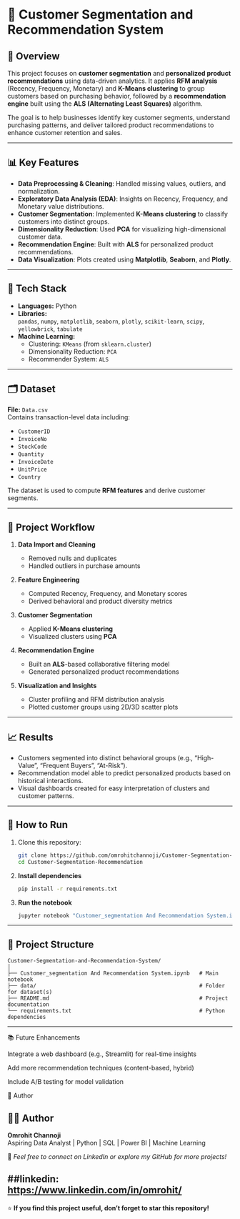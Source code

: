 # 🧠 Customer Segmentation and Recommendation System

## 📘 Overview
This project focuses on **customer segmentation** and **personalized product recommendations** using data-driven analytics. It applies **RFM analysis** (Recency, Frequency, Monetary) and **K-Means clustering** to group customers based on purchasing behavior, followed by a **recommendation engine** built using the **ALS (Alternating Least Squares)** algorithm.

The goal is to help businesses identify key customer segments, understand purchasing patterns, and deliver tailored product recommendations to enhance customer retention and sales.

---

## 📊 Key Features
- **Data Preprocessing & Cleaning**: Handled missing values, outliers, and normalization.
- **Exploratory Data Analysis (EDA)**: Insights on Recency, Frequency, and Monetary value distributions.
- **Customer Segmentation**: Implemented **K-Means clustering** to classify customers into distinct groups.
- **Dimensionality Reduction**: Used **PCA** for visualizing high-dimensional customer data.
- **Recommendation Engine**: Built with **ALS** for personalized product recommendations.
- **Data Visualization**: Plots created using **Matplotlib**, **Seaborn**, and **Plotly**.

---

## 🧰 Tech Stack
- **Languages:** Python  
- **Libraries:**  
  `pandas`, `numpy`, `matplotlib`, `seaborn`, `plotly`, `scikit-learn`, `scipy`, `yellowbrick`, `tabulate`
- **Machine Learning:**  
  - Clustering: `KMeans` (from `sklearn.cluster`)
  - Dimensionality Reduction: `PCA`
  - Recommender System: `ALS`

---

## 🗂 Dataset
**File:** `Data.csv`  
Contains transaction-level data including:
- `CustomerID`
- `InvoiceNo`
- `StockCode`
- `Quantity`
- `InvoiceDate`
- `UnitPrice`
- `Country`

The dataset is used to compute **RFM features** and derive customer segments.

---

## 🚀 Project Workflow
1. **Data Import and Cleaning**
   - Removed nulls and duplicates
   - Handled outliers in purchase amounts

2. **Feature Engineering**
   - Computed Recency, Frequency, and Monetary scores
   - Derived behavioral and product diversity metrics

3. **Customer Segmentation**
   - Applied **K-Means clustering**
   - Visualized clusters using **PCA**

4. **Recommendation Engine**
   - Built an **ALS**-based collaborative filtering model
   - Generated personalized product recommendations

5. **Visualization and Insights**
   - Cluster profiling and RFM distribution analysis
   - Plotted customer groups using 2D/3D scatter plots

---

## 📈 Results
- Customers segmented into distinct behavioral groups (e.g., “High-Value”, “Frequent Buyers”, “At-Risk”).
- Recommendation model able to predict personalized products based on historical interactions.
- Visual dashboards created for easy interpretation of clusters and customer patterns.

---

## 🧩 How to Run
1. Clone this repository:
   ```bash
   git clone https://github.com/omrohitchannoji/Customer-Segmentation-Recommendation.git
   cd Customer-Segmentation-Recommendation

2. **Install dependencies**
   ```bash
   pip install -r requirements.txt
   ```

3. **Run the notebook**
   ```bash
   jupyter notebook "Customer_segmentation And Recommendation System.ipynb"
   ```

---

## 📁 Project Structure

```
Customer-Segmentation-and-Recommendation-System/
│
├── Customer_segmentation And Recommendation System.ipynb   # Main notebook
├── data/                                                   # Folder for dataset(s)
├── README.md                                               # Project documentation
└── requirements.txt                                        # Python dependencies
```

---
📚 Future Enhancements

Integrate a web dashboard (e.g., Streamlit) for real-time insights

Add more recommendation techniques (content-based, hybrid)

Include A/B testing for model validation

🏁 Author
## 👨‍💻 Author
**Omrohit Channoji**  
Aspiring Data Analyst | Python | SQL | Power BI | Machine Learning

📧 *Feel free to connect on LinkedIn or explore my GitHub for more projects!*

##linkedin: https://www.linkedin.com/in/omrohit/
---

⭐ **If you find this project useful, don’t forget to star this repository!**


